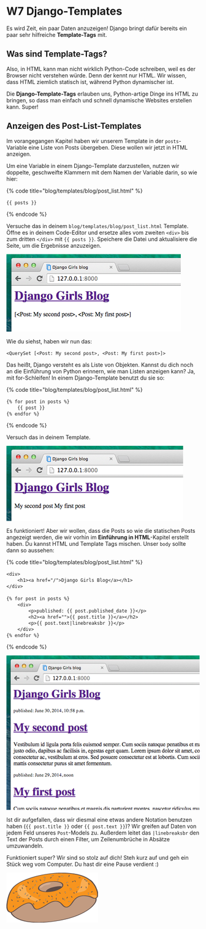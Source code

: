 # W7 Django-Templates

Es wird Zeit, ein paar Daten anzuzeigen! Django bringt dafür bereits ein paar sehr hilfreiche **Template-Tags** mit.

## Was sind Template-Tags?

Also, in HTML kann man nicht wirklich Python-Code schreiben, weil es der Browser nicht verstehen würde. Denn der kennt nur HTML. Wir wissen, dass HTML ziemlich statisch ist, während Python dynamischer ist.

Die **Django-Template-Tags** erlauben uns, Python-artige Dinge ins HTML zu bringen, so dass man einfach und schnell dynamische Websites erstellen kann. Super!

## Anzeigen des Post-List-Templates

Im vorangegangen Kapitel haben wir unserem Template in der `posts`-Variable eine Liste von Posts übergeben. Diese wollen wir jetzt in HTML anzeigen.

Um eine Variable in einem Django-Template darzustellen, nutzen wir doppelte, geschweifte Klammern mit dem Namen der Variable darin, so wie hier:

{% code title="blog/templates/blog/post\_list.html" %}
```markup
{{ posts }}
```
{% endcode %}

Versuche das in deinem `blog/templates/blog/post_list.html` Template. Öffne es in deinem Code-Editor und ersetze alles vom zweiten `<div>` bis zum dritten `</div>` mit `{{ posts }}`. Speichere die Datei und aktualisiere die Seite, um die Ergebnisse anzuzeigen.

![Abbildung 13.1](.gitbook/assets/step1.png)

Wie du siehst, haben wir nun das:

```markup
<QuerySet [<Post: My second post>, <Post: My first post>]>
```

Das heißt, Django versteht es als Liste von Objekten. Kannst du dich noch an die Einführung von Python erinnern, wie man Listen anzeigen kann? Ja, mit for-Schleifen! In einem Django-Template benutzt du sie so:

{% code title="blog/templates/blog/post\_list.html" %}
```markup
{% for post in posts %}
    {{ post }}
{% endfor %}
```
{% endcode %}

Versuch das in deinem Template.

![Abbildung 13.2](.gitbook/assets/step2.png)

Es funktioniert! Aber wir wollen, dass die Posts so wie die statischen Posts angezeigt werden, die wir vorhin im **Einführung in HTML**-Kapitel erstellt haben. Du kannst HTML und Template Tags mischen. Unser `body` sollte dann so aussehen:

{% code title="blog/templates/blog/post\_list.html" %}
```markup
<div>
    <h1><a href="/">Django Girls Blog</a></h1>
</div>

{% for post in posts %}
    <div>
        <p>published: {{ post.published_date }}</p>
        <h2><a href="">{{ post.title }}</a></h2>
        <p>{{ post.text|linebreaksbr }}</p>
    </div>
{% endfor %}
```
{% endcode %}

![Abbildung 13.3](.gitbook/assets/step3.png)

Ist dir aufgefallen, dass wir diesmal eine etwas andere Notation benutzen haben \(`{{ post.title }}` oder `{{ post.text }}`\)? Wir greifen auf Daten von jedem Feld unseres `Post`-Models zu. Außerdem leitet das `|linebreaksbr` den Text der Posts durch einen Filter, um Zeilenumbrüche in Absätze umzuwandeln.

Funktioniert super? Wir sind so stolz auf dich! Steh kurz auf und geh ein Stück weg vom Computer. Du hast dir eine Pause verdient :\)

![Abbildung 13.4](.gitbook/assets/donut.png)

